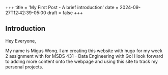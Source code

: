 +++
title = 'My First Post - A brief introduction'
date = 2024-09-27T12:42:39-05:00
draft = false
+++
## Introduction

Hey Everyone,

My name is Migus Wong. I am creating this website with hugo for my week 2 assignment with for MSDS 431 - Data Engineering with Go! I look forward to adding more content onto the webpage and using this site to track my personal projects.

